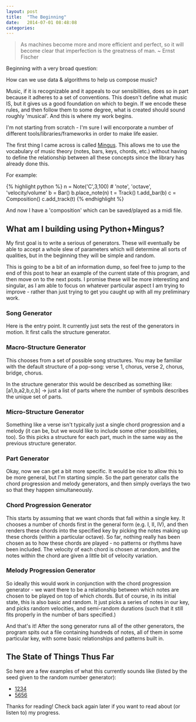 ```yaml
---
layout: post
title:  "The Beginning"
date:   2014-07-01 08:48:08
categories: 
---
```


> As machines become more and more efficient and perfect, so it will become clear that imperfection is the greatness of man. ~ Ernst Fischer

Beginning with a very broad question:

How can we use data & algorithms to help us compose music?

Music, if it is recognizable and it appeals to our sensibilities, does so in part because it adheres to a set of conventions. This doesn't define what music IS, but it gives us a good foundation on which to begin. If we encode these rules, and then follow them to some degree, what is created should sound roughly 'musical'. And this is where my work begins.

I'm not starting from scratch - I'm sure I will encorporate a number of different tools/libraries/frameworks in order to make life easier.

The first thing I came across is called [Mingus](https://code.google.com/p/mingus/). This allows me to use the vocabulary of music theory (notes, bars, keys, chords, etc.) without having to define the relationship between all these concepts since the library has already done this. 

For example:

{% highlight python %}
n = Note('C',3,100) # 'note', 'octave', 'velocity/volume'
b = Bar()
b.place_note(n)
t = Track()
t.add_bar(b)
c = Composition()
c.add_track(t)
{% endhighlight %}

And now I have a 'composition' which can be saved/played as a midi file.

## What am I building using Python+Mingus?

My first goal is to write a serious of generators. These will eventually be able to accept a whole slew of parameters which will determine all sorts of qualities, but in the beginning they will be simple and random.

This is going to be a bit of an information dump, so feel free to jump to the end of this post to hear an example of the current state of this program, and then move on to the next posts. I promise these will be more interesting and singular, as I am able to focus on whatever particular aspect I am trying to improve - rather than just trying to get you caught up with all my preliminary work. 

### Song Generator

Here is the entry point. It currently just sets the rest of the generators in motion. It first calls the structure generator.

### Macro-Structure Generator

This chooses from a set of possible song structures. You may be familiar with the default structure of a pop-song: verse 1, chorus, verse 2, chorus, bridge, chorus.

In the structure generator this would be described as something like: [a1,b,a2,b,c,b] -> just a list of parts where the number of symbols describes the unique set of parts.

### Micro-Structure Generator

Something like a verse isn't typically just a single chord progression and a melody (it can be, but we would like to include some other possibilities, too). So this picks a structure for each part, much in the same way as the previous structure generator.

### Part Generator

Okay, now we can get a bit more specific. It would be nice to allow this to be more general, but I'm starting simple. So the part generator calls the chord progression and melody generators, and then simply overlays the two so that they happen simultaneously.

### Chord Progression Generator

This starts by assuming that we want chords that fall within a single key. It chooses a number of chords first in the general form (e.g. I, II, IV), and then renders these chords into the specified key by picking the notes making up these chords (within a particular octave). So far, nothing really has been chosen as to how these chords are played - no patterns or rhythms have been included. The velocity of each chord is chosen at random, and the notes within the chord are given a little bit of velocity variation.

### Melody Progression Generator

So ideally this would work in conjunction with the chord progression generator - we want there to be a relationship between which notes are chosen to be played on top of which chords. But of course, in its initial state, this is also basic and random. It just picks a series of notes in our key, and picks random velocities, and semi-random durations (such that it still fits properly in the number of bars specified.)

And that's it! After the song generator runs all of the other generators, the program spits out a file containing hundreds of notes, all of them in some particular key, with some basic relationships and patterns built in.

## The State of Things Thus Far

So here are a few examples of what this currently sounds like (listed by the seed given to the random number generator):

+ [1234](1234.mp3)
+ [5656](1234.mp3)

Thanks for reading! Check back again later if you want to read about (or listen to) my progress. 
 





